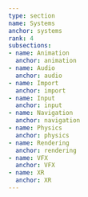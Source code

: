 ```yaml
---
type: section
name: Systems
anchor: systems
rank: 4
subsections:
- name: Animation
  anchor: animation
- name: Audio
  anchor: audio
- name: Import
  anchor: import
- name: Input
  anchor: input
- name: Navigation
  anchor: navigation
- name: Physics
  anchor: physics
- name: Rendering
  anchor: rendering
- name: VFX
  anchor: VFX
- name: XR
  anchor: XR
---
```

